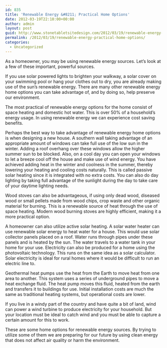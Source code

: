 ```yaml
---
id: 835
title: 'Renewable Energy &#8211; Practical Home Options'
date: 2012-03-19T22:10:00+00:00
author: admin
layout: post
guid: http://www.stonetabletsitedesign.com/2012/03/19/renewable-energy-practical-home-options/
permalink: /2012/03/19/renewable-energy-practical-home-options/
categories:
  - Uncategorized
---
```

As a homeowner, you may be using renewable energy sources. Let&#8217;s look at a few of these important, powerful sources.

If you use solar powered lights to brighten your walkway, a solar cover on your swimming pool or hang your clothes out to dry, you are already making use of the sun&#8217;s renewable energy. There are many other renewable energy home options you can take advantage of, and by doing so, help preserve our environment.

The most practical of renewable energy options for the home consist of space heating and domestic hot water. This is over 50% of a household&#8217;s energy usage. In using renewable energy we can experience cost saving benefits.

Perhaps the best way to take advantage of renewable energy home options is when designing a new house. A southern wall taking advantage of an appropriate amount of windows can take full use of the low sun in the winter. Adding a roof overhang over these windows allow the higher summer sun to be blocked. Also, on a cool day you can open your windows to let a breeze cool off the house and make use of wind energy. You have achieved adding heat in the winter and coolness in the summer, thereby lowering your heating and cooling costs naturally. This is called passive solar heating since it is integrated with no extra costs. You can also do day lighting by taking full advantage of the sunlight during the day to take care of your daytime lighting needs.

Wood stoves can also be advantageous, if using only dead wood, diseased wood or small pellets made from wood chips, crop waste and other organic material for burning. This is a renewable source of heat through the use of space heating. Modern wood burning stoves are highly efficient, making it a more practical option.

A homeowner can also utilize active solar heating. A solar water heater can use renewable solar energy to heat water for a house. This would use solar collector panels placed on a roof. Water runs through pipes under these panels and is heated by the sun. The water travels to a water tank in your home for your use. Electricity can also be produced for a home using the photovoltaic technology. This runs on the same idea as a solar calculator. Solar electricity is ideal for rural homes where it would be difficult to run an electric line to.

Geothermal heat pumps use the heat from the Earth to move heat from one area to another. This system uses a series of underground pipes to move a heat exchange fluid. The heat pump moves this fluid, heated from the earth and transfers it to buildings for use. Initial installation costs are much the same as traditional heating systems, but operational costs are lower.

If you live in a windy part of the country and have quite a bit of land, wind can power a wind turbine to produce electricity for your household. But your location must be ideal to catch wind and you must be able to capture a certain amount for this to work.

These are some home options for renewable energy sources. By trying to utilize some of them we are preparing for our future by using clean energy that does not affect air quality or harm the environment.